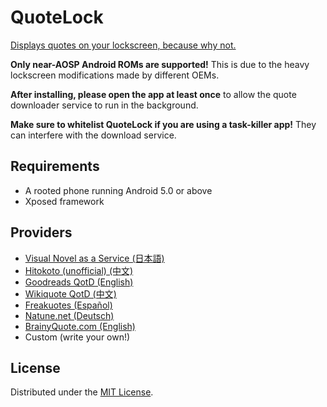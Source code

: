 # QuoteLock

[Displays quotes on your lockscreen, because why not.](http://i.imgur.com/EXzpNWA.jpg)

**Only near-AOSP Android ROMs are supported!** This is due to the heavy lockscreen
modifications made by different OEMs.

**After installing, please open the app at least once** to allow the quote downloader service
to run in the background.

**Make sure to whitelist QuoteLock if you are using a task-killer app!** They can interfere
with the download service.

## Requirements

- A rooted phone running Android 5.0 or above
- Xposed framework

## Providers

- [Visual Novel as a Service (日本語)](http://vnaas.apsun.xyz/)
- [Hitokoto (unofficial) (中文)](https://blog.lwl12.com/read/hitokoto-api.html)
- [Goodreads QotD (English)](http://www.goodreads.com/)
- [Wikiquote QotD (中文)](https://www.wikiquote.org/)
- [Freakuotes (Español)](https://freakuotes.com/)
- [Natune.net (Deutsch)](http://natune.net/zitate/)
- [BrainyQuote.com (English)](https://www.brainyquote.com/)
- Custom (write your own!)

## License

Distributed under the [MIT License](http://opensource.org/licenses/MIT).
